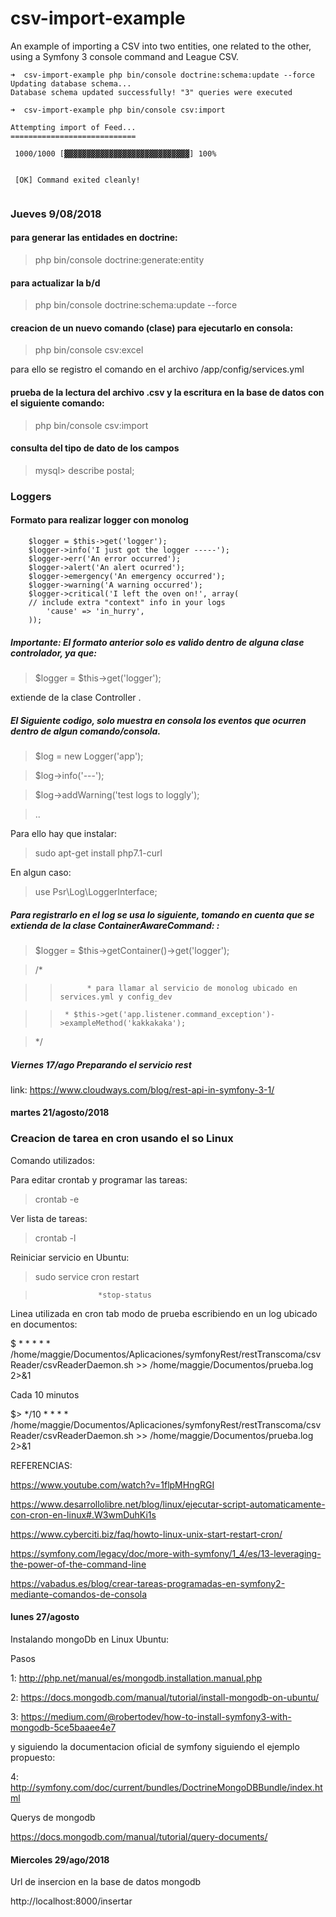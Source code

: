 csv-import-example
==================

An example of importing a CSV into two entities, one related to the other, using
a Symfony 3 console command and League CSV.

``` language-bash
➜  csv-import-example php bin/console doctrine:schema:update --force
Updating database schema...
Database schema updated successfully! "3" queries were executed

➜  csv-import-example php bin/console csv:import                      

Attempting import of Feed...
============================

 1000/1000 [▓▓▓▓▓▓▓▓▓▓▓▓▓▓▓▓▓▓▓▓▓▓▓▓▓▓▓▓] 100%

                                                                                                                        
 [OK] Command exited cleanly!                                                                                           
                                                                                                                        
```

### Jueves 9/08/2018

#### para generar las entidades en doctrine:

>php bin/console doctrine:generate:entity

#### para actualizar la b/d

>php bin/console doctrine:schema:update --force

#### creacion de un nuevo comando (clase) para ejecutarlo en consola:

>php bin/console csv:excel

para ello se registro el comando en el archivo /app/config/services.yml

#### prueba de la lectura del archivo .csv y la escritura en la base de datos con el siguiente comando:

>php bin/console csv:import

#### consulta del tipo de dato de los campos

> mysql> describe postal;

### Loggers

#### Formato para realizar logger con monolog

        $logger = $this->get('logger');
        $logger->info('I just got the logger -----');
        $logger->err('An error occurred');
        $logger->alert('An alert ocurred');
        $logger->emergency('An emergency occurred');
        $logger->warning('A warning occurred');
        $logger->critical('I left the oven on!', array(
        // include extra "context" info in your logs
            'cause' => 'in_hurry',
        ));
        
 
 
##### Importante: El formato anterior solo es valido dentro de alguna clase controlador, ya que:
 
 > $logger = $this->get('logger');
 
 extiende de la clase Controller .
 
##### El Siguiente codigo, solo muestra en consola los eventos que ocurren dentro de algun comando/consola.

> $log = new Logger('app');

> $log->info('---');

> $log->addWarning('test logs to loggly');

> ..

Para ello hay que instalar:

> sudo apt-get install php7.1-curl 

En algun caso:

> use Psr\Log\LoggerInterface;

##### Para registrarlo en el log se usa lo siguiente, tomando en cuenta que se extienda de la clase ContainerAwareCommand:                                                   :

> $logger = $this->getContainer()->get('logger');

> /*

>>  		 * para llamar al servicio de monolog ubicado en services.yml y config_dev

> >		 * $this->get('app.listener.command_exception')->exampleMethod('kakkakaka');

>  		 
>  */

##### Viernes 17/ago Preparando el servicio rest

link: https://www.cloudways.com/blog/rest-api-in-symfony-3-1/


 #### martes 21/agosto/2018
 
 ### Creacion de tarea en cron usando el so Linux
 
Comando utilizados:

Para editar crontab y programar las tareas:

>crontab -e  

Ver lista de tareas:

>crontab -l

Reiniciar servicio en Ubuntu:

> sudo service cron restart

>                   *stop-status

Linea utilizada en cron tab modo de prueba escribiendo en un log ubicado en documentos:

$ * * * * * /home/maggie/Documentos/Aplicaciones/symfonyRest/restTranscoma/csvReader/csvReaderDaemon.sh >> /home/maggie/Documentos/prueba.log 2>&1

Cada 10 minutos

$> */10 * * * * /home/maggie/Documentos/Aplicaciones/symfonyRest/restTranscoma/csvReader/csvReaderDaemon.sh >> /home/maggie/Documentos/prueba.log 2>&1

REFERENCIAS:
 
https://www.youtube.com/watch?v=1flpMHngRGI

https://www.desarrollolibre.net/blog/linux/ejecutar-script-automaticamente-con-cron-en-linux#.W3wmDuhKi1s

https://www.cyberciti.biz/faq/howto-linux-unix-start-restart-cron/

https://symfony.com/legacy/doc/more-with-symfony/1_4/es/13-leveraging-the-power-of-the-command-line

https://vabadus.es/blog/crear-tareas-programadas-en-symfony2-mediante-comandos-de-consola

#### lunes 27/agosto

Instalando mongoDb en Linux Ubuntu:

Pasos

1: http://php.net/manual/es/mongodb.installation.manual.php

2: https://docs.mongodb.com/manual/tutorial/install-mongodb-on-ubuntu/

3: https://medium.com/@robertodev/how-to-install-symfony3-with-mongodb-5ce5baaee4e7
 
y siguiendo la documentacion oficial de symfony siguiendo el ejemplo propuesto:

4: http://symfony.com/doc/current/bundles/DoctrineMongoDBBundle/index.html
 
Querys de mongodb

https://docs.mongodb.com/manual/tutorial/query-documents/

#### Miercoles 29/ago/2018

Url de insercion en la base de datos mongodb

http://localhost:8000/insertar

